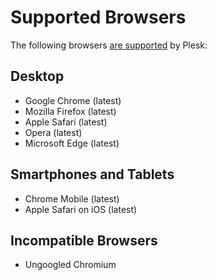 # Supported Browsers

The following browsers [are supported](https://docs.plesk.com/release-notes/obsidian/software-requirements/#sb) by Plesk:

## Desktop

* Google Chrome (latest)
* Mozilla Firefox (latest)
* Apple Safari (latest)
* Opera (latest)
* Microsoft Edge (latest)

## Smartphones and Tablets

* Chrome Mobile (latest)
* Apple Safari on iOS (latest)

## Incompatible Browsers

* Ungoogled Chromium